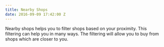 ```yaml
---
title: Nearby Shops
date: 2016-09-09 17:42:00 Z
---
```


Nearby shops helps you to filter shops based on your proximity. This filtering can help you in many ways. The filtering will allow you to buy from shops which are closer to you. 

